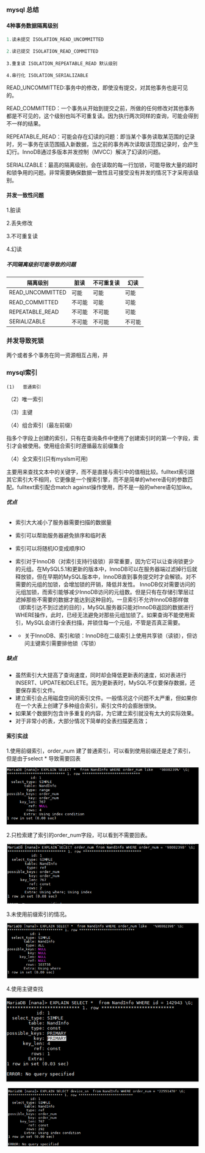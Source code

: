 ### mysql 总结

####  4种事务数据隔离级别

```sql
1.读未提交 ISOLATION_READ_UNCOMMITTED
```

```sql
2.读已提交 ISOLATION_READ_COMMITTED 
```

```mssql
3.重复读 ISOLATION_REPEATABLE_READ 默认级别
```

```mysql
4.串行化 ISOLATION_SERIALIZABLE
```

READ_UNCOMMITTED:事务中的修改，即使没有提交，对其他事务也是可见的。

READ_COMMITTED：一个事务从开始到提交之前，所做的任何修改对其他事务都是不可见的，这个级别也叫不可重复读。因为执行两次同样的查询，可能会得到不一样的结果。

REPEATABLE_READ：可能会存在幻读的问题：即当某个事务读取某范围的记录时，另一事务在该范围插入新数据，当之前的事务再次读取该范围记录时，会产生幻行。InnoDB通过多版本并发控制（MVCC）解决了幻读的问题。

SERIALIZABLE：最高的隔离级别，会在读取的每一行加锁，可能导致大量的超时和锁争用的问题。非常需要确保数据一致性且可接受没有并发的情况下才采用该级别。

#### 并发一致性问题

1.脏读

2.丢失修改

3.不可重复读

4.幻读

#####  不同隔离级别可能导致的问题

| 隔离级别         | 脏读   | 不可重复读 | 幻读   |
| ---------------- | ------ | ---------- | ------ |
| READ_UNCOMMITTED | 可能   | 可能       | 可能   |
| READ_COMMITTED   | 不可能 | 可能       | 可能   |
| REPEATABLE_READ  | 不可能 | 不可能     | 可能   |
| SERIALIZABLE     | 不可能 | 不可能     | 不可能 |

### 并发导致死锁

两个或者多个事务在同一资源相互占用，并

### mysql索引

 	(1)   普通索引

​	（2）唯一索引

​    （3）主键

​	（4）组合索引（最左前缀）

指多个字段上创建的索引，只有在查询条件中使用了创建索引时的第一个字段，索引才会被使用。使用组合索引时遵循最左前缀集合

​	（4）全文索引(只有myslsm可用)

主要用来查找文本中的关键字，而不是直接与索引中的值相比较。fulltext索引跟其它索引大不相同，它更像是一个搜索引擎，而不是简单的where语句的参数匹配。fulltext索引配合match against操作使用，而不是一般的where语句加like。

###### **优点**

- 索引大大减小了服务器需要扫描的数据量

- 索引可以帮助服务器避免排序和临时表

- 索引可以将随机IO变成顺序IO

- 索引对于InnoDB（对索引支持行级锁）非常重要，因为它可以让查询锁更少的元组。在MySQL5.1和更新的版本中，InnoDB可以在服务器端过滤掉行后就释放锁，但在早期的MySQL版本中，InnoDB直到事务提交时才会解锁。对不需要的元组的加锁，会增加锁的开销，降低并发性。 InnoDB仅对需要访问的元组加锁，而索引能够减少InnoDB访问的元组数。但是只有在存储引擎层过滤掉那些不需要的数据才能达到这种目的。一旦索引不允许InnoDB那样做（即索引达不到过滤的目的），MySQL服务器只能对InnoDB返回的数据进行WHERE操作，此时，已经无法避免对那些元组加锁了。如果查询不能使用索引，MySQL会进行全表扫描，并锁住每一个元组，不管是否真正需要。

- - 关于InnoDB、索引和锁：InnoDB在二级索引上使用共享锁（读锁），但访问主键索引需要排他锁（写锁）

##### **缺点**

- 虽然索引大大提高了查询速度，同时却会降低更新表的速度，如对表进行INSERT、UPDATE和DELETE。因为更新表时，MySQL不仅要保存数据，还要保存索引文件。
- 建立索引会占用磁盘空间的索引文件。一般情况这个问题不太严重，但如果你在一个大表上创建了多种组合索引，索引文件的会膨胀很快。
- 如果某个数据列包含许多重复的内容，为它建立索引就没有太大的实际效果。
- 对于非常小的表，大部分情况下简单的全表扫描更高效；





#### 索引实战

1.使用前缀索引，order_num 建了普通索引，可以看到使用前缀还是走了索引，但是由于select * 导致需要回表

![image-20200601201851488](https://github.com/rainluacgq/java/blob/master/数据库/pic/image-20200601201851488.png)

2.只检索建了索引的order_num字段，可以看到不需要回表。

![image-20200601200759913](https://github.com/rainluacgq/java/blob/master/数据库/pic/image-20200601200759913.png)

3.未使用前缀索引的情况。

![image-20200601201800352](https://github.com/rainluacgq/java/blob/master/数据库/pic/image-20200601201800352.png)

4.使用主键查找

![20200602212552](https://github.com/rainluacgq/java/blob/master/数据库/pic/20200602212552.png)

![20200602212545](https://github.com/rainluacgq/java/blob/master/数据库/pic/20200602212545.png)

